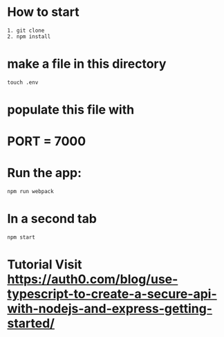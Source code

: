 

# How to start
	1. git clone 
	2. npm install

# make a file in this directory
    touch .env
# populate this file with
# PORT = 7000

# Run the app:

    npm run webpack

# In a second tab

    npm start







# Tutorial Visit https://auth0.com/blog/use-typescript-to-create-a-secure-api-with-nodejs-and-express-getting-started/
